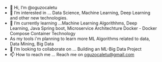 - 👋 Hi, I’m @oguzocaletu
- 👀 I’m interested in ... Data Science, Machine Learning, Deep Learning and other new technologies.
- 🌱 I’m currently learning ...Machine Learning Algorithhms, Deep Learning, Java Spring boot, Microservice Architechture Docker - Docker Compose Container Technology
 -    As my tools i'm planning to learn more ML Algorithms related to data, Data Mining, Big Data 
- 💞️ I’m looking to collaborate on ... Building an ML-Big Data Project
- 📫 How to reach me ... Reach me on oguzocaletu@gmail.com

<!---
oguzocaletu/oguzocaletu is a ✨ special ✨ repository because its `README.md` (this file) appears on your GitHub profile.
You can click the Preview link to take a look at your changes.
--->
